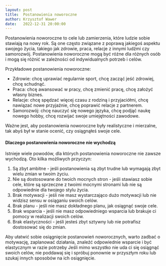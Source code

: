 ```yaml
---
layout: post
title:  Postanowienia noworoczne
author: Krzysztof Wawer
date:   2022-12-31 20:00:00
---
```


Postanowienia noworoczne to cele lub zamierzenia, które ludzie sobie stawiają na nowy rok. Są one często związane z poprawą jakiegoś aspektu swojego życia, takiego jak zdrowie, praca, relacje z innymi ludźmi czy samorozwój. Postanowienia noworoczne mogą być różne dla różnych osób i mogą się różnić w zależności od indywidualnych potrzeb i celów.

Przykładowe postanowienia noworoczne:

* Zdrowie: chcę uprawiać regularnie sport, chcę zacząć jeść zdrowiej, chcę schudnąć.
* Praca: chcę awansować w pracy, chcę zmienić pracę, chcę założyć własny biznes.
* Relacje: chcę spędzać więcej czasu z rodziną i przyjaciółmi, chcę nawiązać nowe przyjaźnie, chcę poprawić relacje z partnerem.
* Samorozwój: chcę nauczyć się nowego języka, chcę podjąć naukę nowego hobby, chcę rozwijać swoje umiejętności zawodowe.

Ważne jest, aby postanowienia noworoczne były realistyczne i mierzalne, tak abyś był w stanie ocenić, czy osiągnąłeś swoje cele.

#### Dlaczego postanowienia noworoczne nie wychodzą

Istnieje wiele powodów, dla których postanowienia noworoczne nie zawsze wychodzą. Oto kilka możliwych przyczyn:

1. Są zbyt ambitne - jeśli postanowienia są zbyt trudne lub wymagają zbyt wielu zmian w twoim życiu.
2. Nie są dostosowane do twoich mocnych stron - jeśli stawiasz sobie cele, które są sprzeczne z twoimi mocnymi stronami lub nie są odpowiednie dla twojego stylu życia.
3. Brak motywacji - jeśli nie masz wystarczająco dużo motywacji lub nie widzisz sensu w osiąganiu swoich celów.
4. Brak planu - jeśli nie masz dokładnego planu, jak osiągnąć swoje cele.
5. Brak wsparcia - jeśli nie masz odpowiedniego wsparcia lub brakuje ci pomocy w realizacji swoich celów.
6. Brak elastyczności - jeśli jesteś zbyt sztywny lub nie potrafisz dostosować się do zmian.

Aby ułatwić sobie osiągnięcie postanowień noworocznych, warto zadbać o motywację, zaplanować działania, znaleźć odpowiednie wsparcie i być elastycznym w razie potrzeby Jeśli mimo wszystko nie uda ci się osiągnąć swoich celów, nie poddawaj się i spróbuj ponownie w przyszłym roku lub szukaj innych sposobów na ich osiągnięcie.

